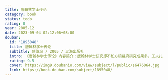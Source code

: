 ```yaml
---
title: 唐翰林学士传论
category: book
status: todo
rating: 0
year: 2005-12
date: 2023-09-04 02:12:06+08:00
douban:
  id: "1895048"
  title: 唐翰林学士传论
  subtitle: 傅璇琮 / 2005 / 辽海出版社
  intro: 《唐翰林学士传论》内容简介：唐翰林学士研究却不如方镇幕府研究成果多，工夫扎实。已有的论著，则大多属于史学研究，有些则偏向于宏观角度，对唐代翰林学士的政治作用作过高失实的估价。这当然还可另作专题探讨。问题是，很长时期，还没有像研究唐代科举与文学、唐代幕府与文学那样，把重点放在当时文士即知识分子的生活境遇与心理状态，并以此为中介环节，把它与文学沟通起来，以便进一步研究唐代文学进展的文化环境。
  rating: 9.5
  cover: https://img9.doubanio.com/view/subject/l/public/s6476064.jpg
  link: https://book.douban.com/subject/1895048/
---
```



